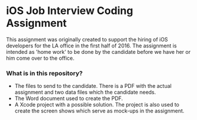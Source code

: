 # iOS Job Interview Coding Assignment #

This assignment was originally created to support the hiring of iOS developers for the LA office in the first half of 2016. The assignment is intended as 'home work' to be done by the candidate before we have her or him come over to the office.

### What is in this repository? ###

* The files to send to the candidate. There is a PDF with the actual assignment and two data files which the candidate needs.
* The Word document used to create the PDF.
* A Xcode project with a possible solution. The project is also used to create the screen shows which serve as mock-ups in the assignment.
